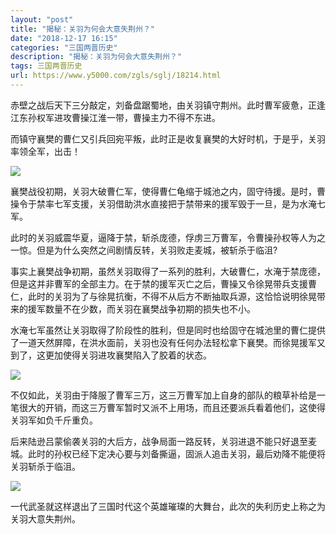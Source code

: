 ```yaml
---
layout: "post"
title: "揭秘：关羽为何会大意失荆州？"
date: "2018-12-17 16:15"
categories: "三国两晋历史"
description: "揭秘：关羽为何会大意失荆州？"
tags: 三国两晋历史
url: https://www.y5000.com/zgls/sglj/18214.html
---
```






赤壁之战后天下三分敲定，刘备盘踞蜀地，由关羽镇守荆州。此时曹军疲惫，正逢江东孙权军进攻曹操江淮一带，曹操主力不得不东进。

而镇守襄樊的曹仁又引兵回宛平叛，此时正是收复襄樊的大好时机，于是乎，关羽率领全军，出击！

![](https://img.y5000.com/uploads/allimg/170330/8-1F330105542N8.jpg)

襄樊战役初期，关羽大破曹仁军，使得曹仁龟缩于城池之内，固守待援。是时，曹操令于禁率七军支援，关羽借助洪水直接把于禁带来的援军毁于一旦，是为水淹七军。

此时的关羽威震华夏，逼降于禁，斩杀庞德，俘虏三万曹军，令曹操孙权等人为之一惊。但是为什么突然之间剧情反转，关羽败走麦城，被斩杀于临沮?

事实上襄樊战争初期，虽然关羽取得了一系列的胜利，大破曹仁，水淹于禁庞德，但是这并非曹军的全部主力。在于禁的援军灭亡之后，曹操又令徐晃带兵支援曹仁，此时的关羽为了与徐晃抗衡，不得不从后方不断抽取兵源，这恰恰说明徐晃带来的援军数量不在少数，而关羽在襄樊战争初期的损失也不小。

水淹七军虽然让关羽取得了阶段性的胜利，但是同时也给固守在城池里的曹仁提供了一道天然屏障，在洪水面前，关羽也没有任何办法轻松拿下襄樊。而徐晃援军又到了，这更加使得关羽进攻襄樊陷入了胶着的状态。

![](https://img.y5000.com/uploads/allimg/170330/8-1F33010554b02.jpg)

不仅如此，关羽由于降服了曹军三万，这三万曹军加上自身的部队的粮草补给是一笔很大的开销，而这三万曹军暂时又派不上用场，而且还要派兵看着他们，这使得关羽军如负千斤重负。

后来陆逊吕蒙偷袭关羽的大后方，战争局面一路反转，关羽进退不能只好退至麦城。此时的孙权已经下定决心要与刘备撕逼，固派人追击关羽，最后劝降不能便将关羽斩杀于临沮。

![](https://img.y5000.com/uploads/allimg/170330/8-1F33010555LZ.jpg)

一代武圣就这样退出了三国时代这个英雄璀璨的大舞台，此次的失利历史上称之为关羽大意失荆州。
